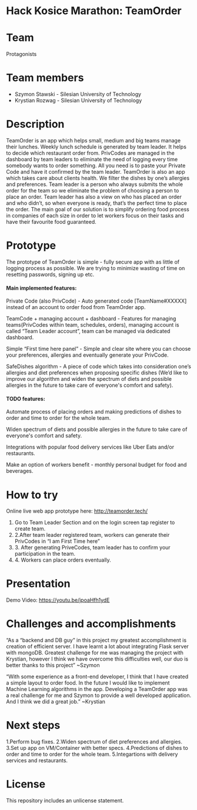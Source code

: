 # Hack Kosice Marathon: TeamOrder
# Team
Protagonists

# Team members
<ul>
  <li>Szymon Stawski - Silesian University of Technology</li>
  <li>Krystian Rozwag - Silesian University of Technology</li>
</ul>

# Description
TeamOrder is an app which helps small, medium and big teams manage their lunches. Weekly lunch schedule is generated by team leader. It helps to decide which restaurant order from. PrivCodes are managed in the dashboard by team leaders to eliminate the need of logging every time somebody wants to order something. All you need is to paste your Private Code and have it confirmed by the team leader. TeamOrder is also an app which takes care about clients health. We filter the dishes by one’s allergies and preferences. Team leader is a person who always submits the whole order for the team so we eliminate the problem of choosing a person to place an order. Team leader has also a view on who has placed an order and who didn’t, so when everyone is ready, that’s the perfect time to place the order. The main goal of our solution is to simplify ordering food process in companies of each size in order to let workers focus on their tasks and have their favourite food guaranteed.

# Prototype
The prototype of TeamOrder is simple - fully secure app with as little of logging process as possible. We are trying to minimize wasting of time on resetting passwords, signing up etc.

#### Main implemented features:

Private Code (also PrivCode) - Auto generated code [TeamName#XXXXX] instead of an account to order food from TeamOrder app.

TeamCode + managing account + dashboard - Features for managing teams(PrivCodes within team, schedules, orders), managing account is called “Team Leader account”, team can be managed via dedicated dashboard.

Simple “First time here panel” - Simple and clear site where you can choose your preferences, allergies and eventually generate your PrivCode.

SafeDishes algorithm - A piece of code which takes into consideration one’s allergies and diet preferences when proposing specific dishes (We’d like to improve our algorithm and widen the spectrum of diets and possible allergies in the future to take care of everyone's comfort and safety).


#### TODO features:

Automate process of placing orders and making predictions of dishes to order and time to order for the whole team.

Widen spectrum of diets and possible allergies in the future to take care of everyone's comfort and safety.

Integrations with popular food delivery services like Uber Eats and/or restaurants.

Make an option of workers benefit - monthly personal budget for food and beverages.

# How to try
Online live web app prototype here: http://teamorder.tech/
<ol>
  <li>Go to Team Leader Section and on the login screen tap register to create team.</li>
  <li>2.After team leader registered team, workers can generate their PrivCodes in “I am First Time here”</li>
  <li>3. After generating PriveCodes, team leader has to confirm your participation in the team.</li>
  <li>4. Workers can place orders eventually.</li>
</ol>

# Presentation
Demo Video: https://youtu.be/jpoaHfh1ydE

# Challenges and accomplishments
“As a “backend and DB guy” in this project my greatest accomplishment is creation of efficient server. I have learnt a lot about integrating Flask server with mongoDB. Greatest challenge for me was managing the project with Krystian, however I think we have overcome this difficulties well, our duo is better thanks to this project”
                                    ~Szymon


“With some experience as a front-end developer, I think that I have created a simple layout to order food. In the future I would like to implement Machine Learning algorithms in the app. Developing a TeamOrder app was a real challenge for me and Szymon to provide a well developed application. And I think we did a great job.”
                                    ~Krystian

# Next steps
1.Perform bug fixes.
2.Widen spectrum of diet preferences and allergies.
3.Set up app on VM/Container with better specs.
4.Predictions of dishes to order and time to order for the whole team. 
5.Integartions with delivery services and restaurants.

# License
This repository includes an unlicense statement.
